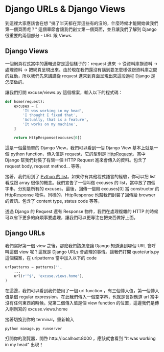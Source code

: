 # Django URLs & Django Views

到這裡大家應該會在想 "搞了半天都在弄這些有的沒的，什麼時候才能開始做我們第一個頁面呢？" 這個章節會讓我們創立第一個頁面，並且讓我們了解到 Django 很重要的兩個部分 - URL 跟 Views.

## Django Views

一個網頁程式當中的邏輯通常是這個樣子的：request 進來 -> 從資料庫撈資料 -> 處理資料 -> 把網頁呈現出來。由於現在我們還沒有講到要怎麼樣做跟資料庫之間的互動，所以我們先來講講從 request 進來到頁面呈現出來這段過程 Django 是怎麼做的。

讓我們打開 excuse/views.py 這個檔案，輸入以下的程式碼：

```python
def home(request):
    excuses = [
        'It was working in my head',
        'I thought I fixed that',
        'Actually, that is a feature',
        'It works on my machine',
    ]

    return HttpResponse(excuses[0])
```

這是一個最簡單的 Django View，我們可以看到一個 Django View 基本上就是一個 python function，傳入值是 request，它的型別是 [HttpRequest](https://docs.djangoproject.com/en/1.6/ref/request-response/#httprequest-objects)，當中 Django 幫我們封裝了有關一個 HTTP Request 進來會傳入的資料。包含了 request body, request method... 等等。

接著，我們用到了 [Python 的 list](https://docs.python.org/2/tutorial/datastructures.html)。如果你有其他程式語言的經驗，你可以把 list 看成跟 array 很像的概念。我們宣告了一個叫做 excuses 的 list，當中放了四個字串，分別是所有的 excuses。最後，回傳一個用 excuses[0] 當 constructor 的 HttpResponse 物件。同樣的，HttpResponse 也幫我們封裝了回傳給 browser 的資訊。包含了 content type, status code 等等。

透過 Django 的 Request 還有 Response 物件，我們在處理複雜的 HTTP 的時候可以省下更多的麻煩事要處理，讓我們可以更專注在把東西做好上面。

## Django URLs

我們寫好第一個 view 之後，那麼我們該怎麼讓 Django 知道連到哪個 URL 會呼叫這個 view 呢？這就是 Django URLs 會處理的事情。讓我們打開 quote/urls.py 這個檔案，在 urlpatterns 當中加入以下的 code

```python
urlpatterns = patterns('',
    ...
    url(r'^$', 'excuse.views.home'),
)
```

在這邊，我們可以看到我們使用了一個 url function ，有三個傳入值，第一個傳入值是個 regular expression，在此我們傳入一個空字串，也就是會對應道 url 當中沒有任何東西的時候。兒第二個傳入值是個 view function 的位置，這邊我們是傳入剛剛寫的 excuse.views.home

接著切換到你的 terminal，重新輸入

```
python manage.py runserver
```

打開你的瀏覽器，開啓 http://localhost:8000 ，應該就會看到 "It was working in my head" 出現！
